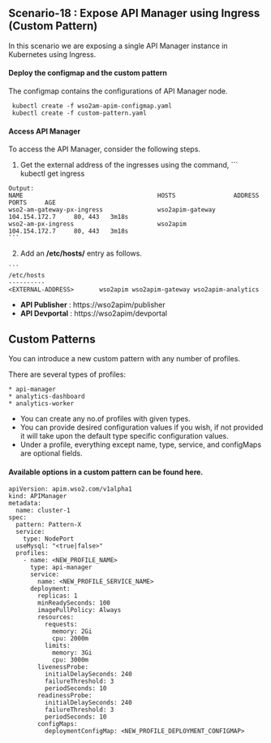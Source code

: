 ## Scenario-18 : Expose API Manager using Ingress (Custom Pattern)

In this scenario we are exposing a single API Manager instance in Kubernetes using Ingress.

#### Deploy the configmap and the custom pattern

The configmap contains the configurations of API Manager node. 

```
 kubectl create -f wso2am-apim-configmap.yaml
 kubectl create -f custom-pattern.yaml
```

#### Access API Manager

To access the API Manager, consider the following steps.

  1. Get the external address of the ingresses using the command,
    ```
    kubectl get ingress
    
    Output:
    NAME                                     HOSTS                ADDRESS           PORTS     AGE
    wso2-am-gateway-px-ingress               wso2apim-gateway     104.154.172.7     80, 443   3m18s
    wso2-am-px-ingress                       wso2apim             104.154.172.7     80, 443   3m18s
    ```
        
  2. Add an **/etc/hosts/** entry as follows.
        
    ```
    /etc/hosts
    ----------
    <EXTERNAL-ADDRESS>       wso2apim wso2apim-gateway wso2apim-analytics    
  
- **API Publisher** : https://wso2apim/publisher 
- **API Devportal** : https://wso2apim/devportal 


## Custom Patterns

You can introduce a new custom pattern with any number of profiles.

There are several types of profiles:

    * api-manager
    * analytics-dashboard
    * analytics-worker


- You can create any no.of profiles with given types.
- You can provide desired configuration values if you wish, if not provided it will take upon the default type specific configuration values.
- Under a profile, everything except name, type, service, and configMaps are optional fields.

#### Available options in a custom pattern can be found here.

```
apiVersion: apim.wso2.com/v1alpha1
kind: APIManager
metadata:
  name: cluster-1
spec:
  pattern: Pattern-X
  service:
    type: NodePort
  useMysql: "<true|false>"
  profiles:
    - name: <NEW_PROFILE_NAME>
      type: api-manager
      service:
        name: <NEW_PROFILE_SERVICE_NAME>
      deployment:
        replicas: 1
        minReadySeconds: 100
        imagePullPolicy: Always
        resources:
          requests:
            memory: 2Gi
            cpu: 2000m
          limits:
            memory: 3Gi
            cpu: 3000m
        livenessProbe:
          initialDelaySeconds: 240
          failureThreshold: 3
          periodSeconds: 10
        readinessProbe:
          initialDelaySeconds: 240
          failureThreshold: 3
          periodSeconds: 10
        configMaps:
          deploymentConfigMap: <NEW_PROFILE_DEPLOYMENT_CONFIGMAP>
```